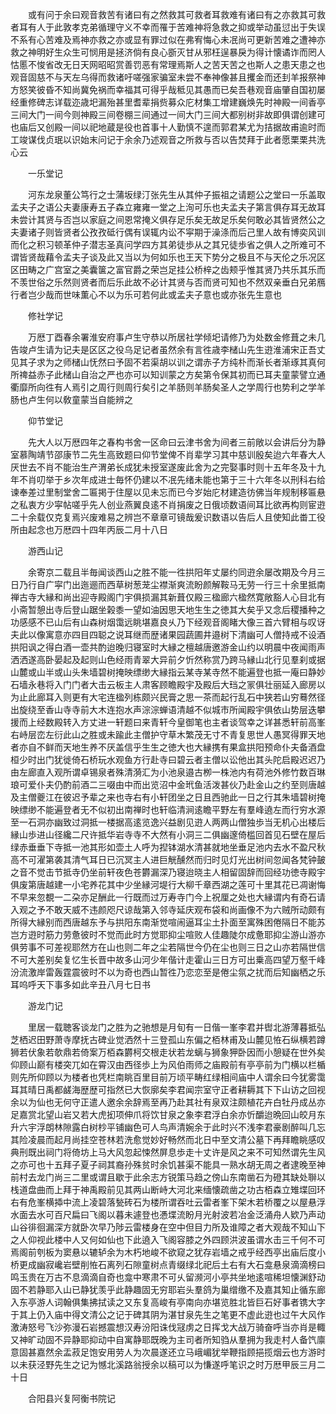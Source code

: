<!-- { "loadSidebar": true } -->
　　或有问于余曰观音救苦有诸曰有之然救其可救者耳救难有诸曰有之亦救其可救者耳有人于此敦孝克弟循理守义不幸而罹于苦难神将急救之抑或举动虽愆出于失误不系有心苦难及焉神亦救之亦或显有罪过似在弗宥悔心未冺尚可更新苦难之遭神亦救之神明好生众生可悯用是拯济倘有良心斵灭甘从邪枉逞暴戾为得计懐谲诈而罔人怙慝不悛省改无日天网昭昭赏善罚恶有常理焉斯人之苦天苦之也斯人之患天患之也观音固慈不与天左乌得而救诸吁嗟强家骗室未尝不奉神像甚且攫金而还刲羊报祭神方怒笑彼昏不知尚冀免祸而幸福其可得乎哉秪见其愚而已矣吾巷观音庙肇自国初屡经重修碑志详载迩歳圯漏殆甚里耆辈捐赀募众庀材集工增建巍焕先时神殿一间香亭三间大门一间今则神殿三间卷棚三间通过一间大门三间大都别树非故即俱谓创建可也庙后又创殿一间以祀地蔵是役也首事十人勤慎不遑而郭君某尤为拮据故甫逾时而工竣谋伐贞珉以识始末问记于余余乃述观音之所救与否以告焚拜于此者愿栗栗共洗心云

　　一乐堂记

　　河东龙泉董公笃行之士蒲坂绿汀张先生从其仲子振祖之请题公之堂曰一乐盖取孟夫子之语公夫妻康寿五子森立雍雍一堂之上洵可乐也夫孟夫子第言俱存耳无故耳未尝计其贤与否岂以家庭之间恩常掩义俱存足乐矣无故足乐矣何敢必其皆贤然公之夫妻诸子则皆贤者公孜孜砥行偶有误辄内讼不寜期于澡涤而后己里人故有博奕风训而化之积习顿革仲子潜志圣真问学四方其弟徒歩从之其兄徒歩省之俱人之所难可不谓皆贤哉藉令孟夫子谈及此又当以为何如乐也王天下势分之极且不与天伦之乐况区区田畴之广宫室之美囊箧之富官爵之荣岂足挂公桥梓之齿颊乎惟其贤乃共乐其乐而不羡世俗之乐然则贤者而后乐此故不必计其贤与否而贤可知也不然双亲垂白兄弟鴈行者岂少哉而世味薫心不以为乐可若何此或孟夫子意也或亦张先生意也

　　修社学记

　　万厯丁酉春余署淮安府事卢生守恭以所居社学倾圯请修乃为处数金修葺之未几告竣卢生请为记夫是区区之役乌足记者虽然余有言徃歳李槠山先生逰淮浦宋正吾丈见其子求为之师槠山怃然曰予固不若渠胡以训之谓赤子方纯朴而渐长者渐琢其真何所禆益赤子此槠山自治之严也亦可以知训蒙之方矣第令保其初而已耳夫童蒙譬立通衢靡所向徃有人焉引之周行则周行矣引之羊肠则羊肠矣圣人之学周行也势利之学羊肠也卢生何以敎童蒙当自能辨之

　　仰节堂记

　　先大人以万厯四年之春构书舍一区命曰云津书舍为间者三前敞以会讲后分为静室慕陶靖节邵康节二先生高致题曰仰节堂俾不肖辈学习其中慈训殷矣迨六年春大人厌世去不肖不能治生产渭弟长成犹未授室遂废此舍为之完娶事时则十五年冬及十九年不肖叨举于乡次年成进士毎怀仍建以不冺先绪未能也第于三十六年冬以刑科右给谏奉差过里制堂舍二匾掲于住屋以见未忘而已今岁始庀材建造彷佛当年规制移匾悬之私衷方少寜帖嗟乎先人创业燕翼良逺不肖捐废之日俄顷数语间耳比欲再构则宦逰二十余载仅克复焉兴废难易之辨岂不章章可镜哉爰识数语以告后人且使知此畨工役所由起念也万厯四十四年丙辰二月十八日

　　游西山记

　　余寄京二载且半毎闻谈西山之胜不能一徃拱阳年丈屡约同逰余屡改期及今月三日乃行自广寜门出迤逦而西草树葱茏尘襟渐爽流盼颜解鞍马无劳一行三十余里抵南禅古寺大縁和尚出迎寺殿阁门宇俱损漏其新葺仅殿三楹廊六楹然寛敞豁人心目北有小斋暂憩出寺后登山踞坐榖黍一望如油因思天地生生之徳其大矣乎又念后稷播种之功感感不已山后有山森树烟霭远眺堪嘉良乆乃下经观音阁睹大像三首六臂相与叹讶夫此以像寓意亦四目四聪之说耳继而歴诸果园蔬圃井邉树下清幽可人僧持戒不设酒拱阳讽之得白酒一壶共酌迨晚归寝室时大縁之檀越唐邀游金山约以明晨中夜闻雨声洒洒遂高卧晏起及起则山色经雨青翠大异前夕忻然称赏乃跨马縁山北行见羣刹或据山麓或山半或山头朱墙碧树掩映缥缈大縁指云某寺某寺然不能遍登也抵一庵曰静妙石墙永巷将入门门者大击云板主人肃客顾瞻殿宇及殿后大珰之冡俱壮丽延入廊房以为止此廊耳入则更有大宅连楹列栋颇兴民膏之思一茶而起行乱石中狭若山穷蓦然径出旋绕至香山寺寺前大木连抱水声淙淙蝉语清越不似城市所闻殿宇俱依山势层迭攀援而上经数殿转入方丈进一轩题曰来青轩今皇御笔也主者谈驾幸之详甚悉轩前高峯右峙层峦左衍此山之胜或未踰此主僧护守草木繁茂无寸不青复思世人愚冥得罪天地者亦自不鲜而天地生养不厌盖信乎生生之徳大也大縁携有果盒拱阳预命仆夫备酒盘桓少时出门犹徙倚石桥玩水观鱼方行赴寺曰碧云者主僧以讼他出其头陀启殿迟迟乃由左廊直入观所谓卓锡泉者殊清漪汇为小池泉邉古栁一株池内有荷池外修竹数百琳琅可爱仆夫仍酌前酒二三啜由中而出览沼中金玳鱼活泼甚伙乃赴金山之约至则唐越及主僧夔江在彼迟予辈之来也寺右有小轩团坐之日且西驰此一日之行其朱墙碧树掩映缥缈不能遍登者无不似初出南禅时也轩临清涧逺瞻平野左有羣峰遶左而行穷水源至一石洞亦幽致过洞抵一楼据高逺览逸兴益剧见逰人两两山僧独歩当无机心出楼后縁山歩进山径纔二尺许抵华岩寺寺不大然有小洞三二俱幽邃倚槛回首见石壁在屋后绿赤垂垂下寺抵一池其形如壶土人呼为揑钵湖水清甚就地坐垂足池内去水不盈尺秋高不可濯第袭其清气耳日已沉冥主人进巨觥醺然而归时见灯光出树间忽闻各梵钟皷之音不觉击节抵寺仍坐前轩夜色苍欝漏深乃寝迨晓主人相留固辞而回经功徳寺殿宇俱废第唐越建一小宅养花其中少坐縁河堤行大柳千章西湖之莲可十里其花已凋谢悔不早来忽覩一二朶亦足酬此一行既而过万寿寺门今上祝厘之处也大縁谓内有奇石请入观之予不敢天威不违颜咫尺谅哉第入邻寺延庆观布袋和尚画像不为六贼所动颇有所得大縁别而西唐越东予与拱阳东南渐觉喧闹逼耳尘土扑面至寓殊困倦隔日不能苏岂方逰时筋力劳惫彼时不觉而此时方觉耶抑尘喧败人佳趣陡尔成惫耶抑尘游山游亦俱劳事不可差视耶然方在山也则二年之尘若隔世今仍在尘也则三日之山亦若隔世信不可大差别矣复忆生长晋中故多山河少年偕计走霍山三日方可出乗高四望万壑千峰汾流激岸雷轰霆震彼时不以为奇也西山暂徃乃恋恋至是倦尘氛之扰而后知幽栖之乐耳呜呼天下事多如此辛丑八月七日书

　　游龙门记

　　里居一载聴客谈龙门之胜为之驰想是月旬有一日偕一峯李君并辔北游薄暮抵弘芝栖迟田野萧寺摩抚古碑业觉洒然十三登孤山东偏之栢林甫及山麓见恠石纵横若蹲狮若伏象若欹鼎若倚案万栢森欝柯交根走状若龙螭与狮象狎卧因而小憩疑在世外矣仰顾山巅有楼突兀如在霄汉由西径歩上为风伯雨师之庙殿前有亭亭前为门横以栏楯则先所仰顾以为楼者也凭栏南眺百里目前万顷平畴红绿相间庙中人谓余曰今犹雾霭耳其晴日禹都鹾海歴歴可指然已大恢廓矣李君闻宗室守正者耕耨其下下山访之回视余以为仙也无何守正遣人邀余余辞焉至再乃赴其社有泉双注颇植花卉白牡丹成丛亦足嘉赏北望山岩又若大虎抝项伸爪将饮甘泉之象李君浮白余亦忻釂迨晩回山皎月东升六宇浮朗林隙露白树杪平铺幽色可人鸟声清婉余于此时兴不浅李君豪剧醉叫几忘其险凌晨而起月尚挂空苍林若洗愈觉妙好畅然而北日中至文清公墓下再拜瞻眺感叹典刑既出祠门将倚坊上马大风忽起悚然屏息歩走十丈许是风之来不可知然谓先生风之亦可也十五拜子夏子祠其裔孙殊贫时余饥甚渠不能具一熟水胡无周之者逮晚至神前村去龙门尚三二里或谓且歇于此余志方锐策马趋之傍山东南凿石为磴其缺处聨以栈道盘曲而上拜于神禹殿前见其两山断峙大河北来缅懐疏凿之功古栢森立雉堞回环右有危峯横揷中流上凌碧落甃砖石为楼所谓吞吐云雷者峯下架木若桥覆之以屋悬浮水面去水可百尺扁曰飞阁以暮未遽登也慿堞流盼月光射波若冶金泛涌舟人欵乃声动山谷徘徊漏深方就卧次早乃陟云雷楼身在空中但目力所及谁障之者大观哉不知山下之人仰视此楼中人又何如仙也下此遶入飞阁容膝之外四顾洪波虽谓水击三千何不可焉阁前刳板为窦悬以辘轳余为木朽地峻不欲窥之犹存岩墙之戒乎经西亭出庙后度小桥更成幽寂巉岩壁削恠石离列石隙童树点青缀绿北祀后土右有大石龛悬泉滴滴榜曰鸣玉贵在万古不息滴滴自奇也龛中寒肃不可乆留濒河小亭共坐地逺喧稀坦懐渊舒动固不若静耶入山已静犹羡乎此静趣固无穷耶岩头羣鸽为巢缯缴不及嘉其知止循东廊入东亭游人词翰俱集拂拭读之又东复高峻有亭南向亦堪览胜北皆巨石好事者镌大字于其上仍入庙中得文清公之记于碑其阴为湛甘泉先生之笔更不虚此逰也过午大风作激涛怒号飞沙弥漫石岩撼震想汉寿汾阳诛伐冦虏之日挥戈大战万骑奋呼当亦肖是輙又神旷动固不异静耶抑动中自寓静耶既晚为主司者所知驺从羣拥为我走村人备饩廪意固甚嘉然余盂菽足饱安用劳人为次晨遂还立马峨嵋犹举鞭指顾挹揽烟云也方游时以未获泾野先生之记为憾北溪路翁授余以稿可以为慊遂呼笔识之时万厯甲辰三月二十日

　　合阳县兴复阿衡书院记


